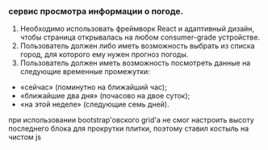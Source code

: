 ###  сервис просмотра информации о погоде.

1. Необходимо использовать фреймворк React и адаптивный дизайн, чтобы страница открывалась на любом consumer-grade устройстве.
2. Пользователь должен либо иметь возможность выбрать из списка город, для которого ему нужен прогноз погоды.
3. Пользователь должен иметь возможность посмотреть данные на следующие временные промежутки:
 * «сейчас» (поминутно на ближайший час);
 * «ближайшие два дня» (почасово на двое суток);
 * «на этой неделе» (следующие семь дней).
 
 
 
при использовании bootstrap'овского grid'а не смог настроить высоту последнего блока для прокрутки плитки, поэтому ставил костыль на чистом js